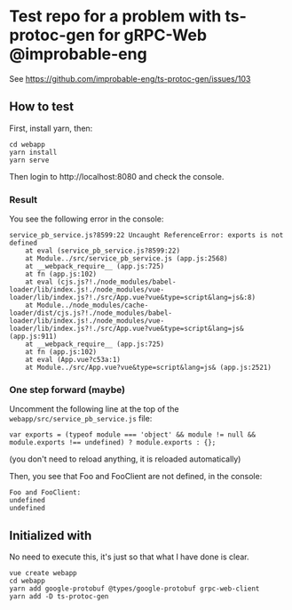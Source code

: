 # Test repo for a problem with ts-protoc-gen for gRPC-Web @improbable-eng

See https://github.com/improbable-eng/ts-protoc-gen/issues/103

## How to test

First, install yarn, then:

```
cd webapp
yarn install
yarn serve
```

Then login to http://localhost:8080 and check the console.

### Result

You see the following error in the console:

```
service_pb_service.js?8599:22 Uncaught ReferenceError: exports is not defined
    at eval (service_pb_service.js?8599:22)
    at Module../src/service_pb_service.js (app.js:2568)
    at __webpack_require__ (app.js:725)
    at fn (app.js:102)
    at eval (cjs.js?!./node_modules/babel-loader/lib/index.js!./node_modules/vue-loader/lib/index.js?!./src/App.vue?vue&type=script&lang=js&:8)
    at Module../node_modules/cache-loader/dist/cjs.js?!./node_modules/babel-loader/lib/index.js!./node_modules/vue-loader/lib/index.js?!./src/App.vue?vue&type=script&lang=js& (app.js:911)
    at __webpack_require__ (app.js:725)
    at fn (app.js:102)
    at eval (App.vue?c53a:1)
    at Module../src/App.vue?vue&type=script&lang=js& (app.js:2521)
```

### One step forward (maybe)

Uncomment the following line at the top of the `webapp/src/service_pb_service.js` file:

```
var exports = (typeof module === 'object' && module != null && module.exports !== undefined) ? module.exports : {};
```

(you don't need to reload anything, it is reloaded automatically)

Then, you see that Foo and FooClient are not defined, in the console:

```
Foo and FooClient:
undefined
undefined
```

## Initialized with

No need to execute this, it's just so that what I have done is clear.

```
vue create webapp
cd webapp
yarn add google-protobuf @types/google-protobuf grpc-web-client
yarn add -D ts-protoc-gen
```
